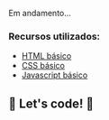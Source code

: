 Em andamento...

### Recursos utilizados:

* [HTML básico](https://www.w3schools.com/html/)
* [CSS básico](https://developer.mozilla.org/pt-BR/docs/Web/CSS)
* [Javascript básico](https://developer.mozilla.org/pt-BR/docs/Web/JavaScript)

## 🚀 Let's code! 🚀